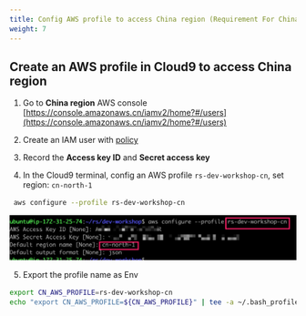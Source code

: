 ```yaml
---
title: Config AWS profile to access China region (Requirement For China Region)
weight: 7
---
```

## Create an AWS profile in Cloud9 to access China region

1. Go to **China region** AWS console [https://console.amazonaws.cn/iamv2/home?#/users](https://console.amazonaws.cn/iamv2/home?#/users)

2. Create an IAM user with [policy](https://github.com/gcr-solutions/recommender-system-dev-workshop-code/blob/main/scripts/role/gcr-rs-role.json) 

3. Record the **Access key ID** and **Secret access key**

4. In the Cloud9 terminal, config an AWS profile `rs-dev-workshop-cn`, set region: `cn-north-1`
```sh 
 aws configure --profile rs-dev-workshop-cn
```
![cn aws profile ](/images/cn-aws-profile.png)

5. Export the profile name as Env 
```sh
export CN_AWS_PROFILE=rs-dev-workshop-cn
echo "export CN_AWS_PROFILE=${CN_AWS_PROFILE}" | tee -a ~/.bash_profile
```

